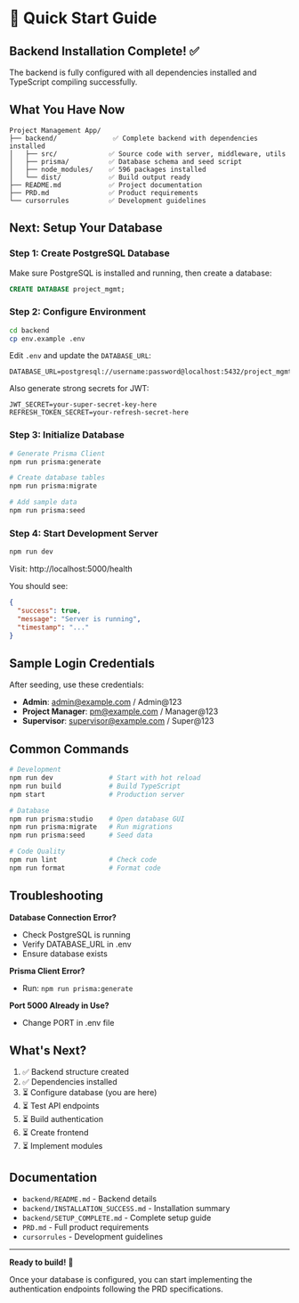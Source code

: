 # 🚀 Quick Start Guide

## Backend Installation Complete! ✅

The backend is fully configured with all dependencies installed and TypeScript compiling successfully.

## What You Have Now

```
Project Management App/
├── backend/              ✅ Complete backend with dependencies installed
│   ├── src/             ✅ Source code with server, middleware, utils
│   ├── prisma/          ✅ Database schema and seed script
│   ├── node_modules/    ✅ 596 packages installed
│   └── dist/            ✅ Build output ready
├── README.md            ✅ Project documentation
├── PRD.md               ✅ Product requirements
└── cursorrules          ✅ Development guidelines
```

## Next: Setup Your Database

### Step 1: Create PostgreSQL Database

Make sure PostgreSQL is installed and running, then create a database:

```sql
CREATE DATABASE project_mgmt;
```

### Step 2: Configure Environment

```bash
cd backend
cp env.example .env
```

Edit `.env` and update the `DATABASE_URL`:

```
DATABASE_URL=postgresql://username:password@localhost:5432/project_mgmt
```

Also generate strong secrets for JWT:
```
JWT_SECRET=your-super-secret-key-here
REFRESH_TOKEN_SECRET=your-refresh-secret-here
```

### Step 3: Initialize Database

```bash
# Generate Prisma Client
npm run prisma:generate

# Create database tables
npm run prisma:migrate

# Add sample data
npm run prisma:seed
```

### Step 4: Start Development Server

```bash
npm run dev
```

Visit: http://localhost:5000/health

You should see:
```json
{
  "success": true,
  "message": "Server is running",
  "timestamp": "..."
}
```

## Sample Login Credentials

After seeding, use these credentials:

- **Admin**: admin@example.com / Admin@123
- **Project Manager**: pm@example.com / Manager@123  
- **Supervisor**: supervisor@example.com / Super@123

## Common Commands

```bash
# Development
npm run dev              # Start with hot reload
npm run build            # Build TypeScript
npm start                # Production server

# Database
npm run prisma:studio    # Open database GUI
npm run prisma:migrate   # Run migrations
npm run prisma:seed      # Seed data

# Code Quality
npm run lint             # Check code
npm run format           # Format code
```

## Troubleshooting

**Database Connection Error?**
- Check PostgreSQL is running
- Verify DATABASE_URL in .env
- Ensure database exists

**Prisma Client Error?**
- Run: `npm run prisma:generate`

**Port 5000 Already in Use?**
- Change PORT in .env file

## What's Next?

1. ✅ Backend structure created
2. ✅ Dependencies installed
3. ⏳ Configure database (you are here)
4. ⏳ Test API endpoints
5. ⏳ Build authentication
6. ⏳ Create frontend
7. ⏳ Implement modules

## Documentation

- `backend/README.md` - Backend details
- `backend/INSTALLATION_SUCCESS.md` - Installation summary
- `backend/SETUP_COMPLETE.md` - Complete setup guide
- `PRD.md` - Full product requirements
- `cursorrules` - Development guidelines

---

**Ready to build!** 🎉

Once your database is configured, you can start implementing the authentication endpoints following the PRD specifications.


